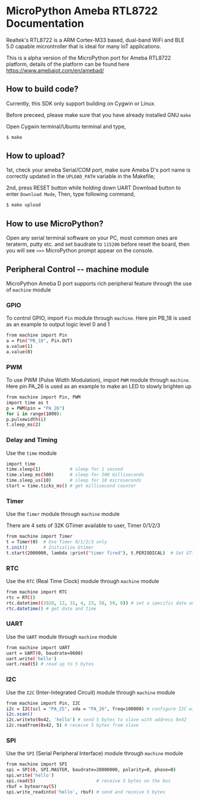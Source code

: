# MicroPython Ameba RTL8722 Documentation
Realtek's RTL8722 is a ARM Cortex-M33 based, dual-band WiFi and BLE 5.0 capable microntroller that is ideal for many IoT applications.

This is a alpha version of the MicroPython port for Ameba RTL8722 platform, details of the platform can be found here  https://www.amebaiot.com/en/amebad/


## How to build code?
Currently, this SDK only support building on Cygwin or Linux.

Before preceed, please make sure that you have already installed GNU ```make```

Open Cygwin terminal/Ubuntu terminal and type,

```bash
$ make
```


## How to upload?

1st, check your ameba Serial/COM port, make sure Ameba D's port name is correctly updated in the ```UPLOAD_PATH``` variable in the Makefile;

2nd, press RESET button while holding down UART Download button to enter ```Download Mode```,
Then, type following command,

```bash
$ make upload
```


## How to use MicroPython?
Open any serial terminal software on your PC, most common ones are teraterm, putty etc. and set baudrate to ```115200``` before reset the board, then you will see ```>>>``` MicroPython prompt appear on the console.


## Peripheral Control -- machine module
MicroPython Ameba D port supports rich peripheral feature through the use of ```machine``` module

### GPIO
To control GPIO, import ```Pin``` module through ```machine```. Here pin PB_18 is used as an example to output logic level 0 and 1

```bash
from machine import Pin
a = Pin("PB_18", Pin.OUT)
a.value(1)
a.value(0)
```


### PWM
To use PWM (Pulse Width Modulation), import ```PWM``` module through ```machine```. Here pin PA_26 is used as an example to make an LED to slowly brighten up

```bash
from machine import Pin, PWM
import time as t
p = PWM(pin = "PA_26")
for i in range(1000):
p.pulsewidth(i)
t.sleep_ms(2)
```


### Delay and Timing
Use the ```time``` module

```bash
import time
time.sleep(1)           # sleep for 1 second
time.sleep_ms(500)      # sleep for 500 milliseconds
time.sleep_us(10)       # sleep for 10 microseconds
start = time.ticks_ms() # get millisecond counter
```


### Timer
Use the ```Timer``` module through ```machine``` module

There are 4 sets of 32K GTimer available to user, Timer 0/1/2/3

```bash
from machine import Timer
t = Timer(0)  # Use Timer 0/1/2/3 only
t.init()      # Initialize Gtimer
t.start(2000000, lambda :print("timer fired"), t.PERIODICAL)  # Set GTimer at duration of 2 seconds, with a lambda callback function and fired periodically
```


### RTC
Use the ```RTC``` (Real Time Clock) module through ```machine``` module

```bash
from machine import RTC
rtc = RTC()
rtc.datetime((2020, 12, 31, 4, 23, 58, 59, 0)) # set a specific date and time (year, month, day, weekday(0 for Monday), hour, minute, second, total seconds)
rtc.datetime() # get date and time
```


### UART
Use the ```UART``` module through ```machine``` module

```bash
from machine import UART
uart = UART(0, baudrate=9600)
uart.write('hello')
uart.read(5) # read up to 5 bytes
```


### I2C
Use the ```I2C``` (Inter-Integrated Circuit) module through ```machine``` module
```bash
from machine import Pin, I2C
i2c = I2C(scl = "PA_25", sda = "PA_26", freq=100000) # configure I2C with pins and freq. of 100KHz
i2c.scan()
i2c.writeto(0x42, 'hello') # send 5 bytes to slave with address 0x42
i2c.readfrom(0x42, 5) # receive 5 bytes from slave
```


### SPI
Use the ```SPI``` (Serial Peripheral Interface) module through ```machine``` module
```bash
from machine import SPI
spi = SPI(0, SPI.MASTER, baudrate=20000000, polarity=0, phase=0)
spi.write('hello')
spi.read(5)                       # receive 5 bytes on the bus
rbuf = bytearray(5)
spi.write_readinto('hello', rbuf) # send and receive 5 bytes
```
